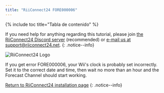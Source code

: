 ```yaml
---
title: "RiiConnect24 FORE000006"
---
```


{% include toc title="Tabla de contenido" %}

If you need help for anything regarding this tutorial, please join [the RiiConnect24 Discord server](https://discord.gg/rc24) (recommended) or [e-mail us at support@riiconnect24.net](mailto:support@riiconnect24.net).
{: .notice--info}

![RiiConnect24 Logo](/images/WiiRC24Logo.jpg)

If you get error FORE000006, your Wii's clock is probably set incorrectly. Set it to the correct date and time, then wait no more than an hour and the Forecast Channel should start working.

[Return to RiiConnect24 installation page](wiimmfi)
{: .notice--info}
